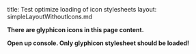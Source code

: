 <frontmatter>
title: Test optimize loading of icon stylesheets
layout: simpleLayoutWithoutIcons.md
</frontmatter>

<panel header="There are glyphicon icons on this panel."></panel>

**There are glyphicon icons in this page content.**

**Open up console. Only glyphicon stylesheet should be loaded!**
